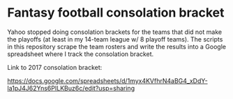 # Fantasy football consolation bracket

Yahoo stopped doing consolation brackets for the teams that did not make the playoffs (at least in my 14-team league w/ 8 playoff teams). The scripts in this repository scrape the team rosters and write the results into a Google spreadsheet where I track the consolation bracket.

Link to 2017 consolation bracket:

https://docs.google.com/spreadsheets/d/1myx4KVfhrN4aBG4_xDdY-la1pJ4J62Yns6PILKBuz6c/edit?usp=sharing
